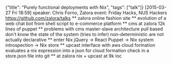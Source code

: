 {"title": "Purely functional deployments with Nix", "tags": ["talk"]}
[2015-03-27 Fri 18:59]
speaker: Chris Forno, Zalora
event: Friday Hacks, NUS Hackers
https://github.com/zalora/talks
** zalora
online fashion site
** evolution of a web chat bot
from shell script to e-commerce platform
** cms at zalora
12k lines of puppet
** problems with cms
master-slave architecture
pull based
don't know the state of the system (tries to infer)
non-deterministic
are not actually declarative
** enter Nix
jQuery -> React
Puppet -> Nix
system introspection -> Nix store
** upcast
interface with aws cloud formation
evaluates a nix expression into a json for cloud formation
check in a store.json file into git
** at zalora
nix + upcast at 9k loc
